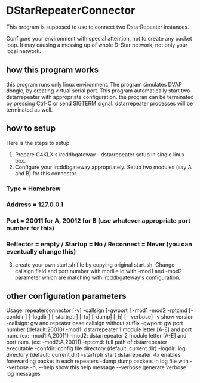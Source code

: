 # DStarRepeaterConnector

This program is supposed to use to connect two DstarRepeater instances.

Configure your environment with special attention, not to create any packet loop. 
It may causing a messing up of whole D-Star network, not only your local network.

## how this program works

this program runs only linux environment. The program simulates DVAP dongle, 
by creating virtual serial port. 
This program automatically start two dstarrepeater with appropriate configuration. 
the progran can be terminated by pressing Ctrl-C or send SIGTERM signal. dstarrepeater
processes will be terminated as well.

## how to setup
Here is the steps to setup
1. Prepare G4KLX's ircddbgateway - dstarrepeater setup in single linux box.
2. Configure your ircddbgateway appropriately. Setup two modules (say A and B) for this connector. 
  ### Type = Homebrew
  ### Address = 127.0.0.1
  ### Port = 20011 for A, 20012 for B (use whatever appropriate port number for this)
  ### Reflector = empty / Startup = No / Reconnect = Never (you can eventually change this)
3. create your own start.sh file by copying original start.sh. Change callsign field and port number
with modile id with -mod1 and -mod2 parameter which are matching with ircddbgateway's configuration.

## other configuration parameters
Usage: repeaterconnector [-v] -callsign <str> [-gwport <num>] -mod1 <str> -mod2 <str> -rptcmd <str> [-confdir <str>] [-logdir <str>] [-startrptr] [-tx] [-dump] [-h] [--verbose]
  -v             	show version
  -callsign:<str>	gw and repeater base callsign without suffix
  -gwport:<num>  	gw port number (default:20010)
  -mod1:<str>    	dstarrepeater 1 module letter [A-E] and port num. (ex: -mod1:A,20011)
  -mod2:<str>    	dstarrepeater 2 module letter [A-E] and port num. (ex: -mod2:A,20011)
  -rptcmd:<str>  	full path of dstarrepeater executable
  -confdir:<str> 	config file directory (default: current dir)
  -logdir:<str>  	log directory (default: current dir)
  -startrptr     	start dstarrepeater
  -tx            	enables forewarding packet in each repeaters
  -dump          	dump packets in log file with --verbose
  -h, --help     	show this help message
  --verbose      	generate verbose log messages

